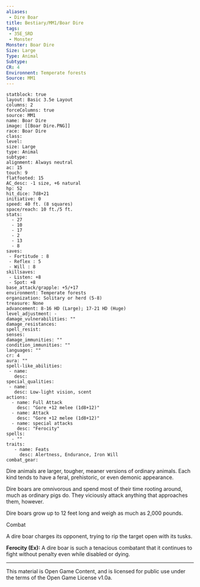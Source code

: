 ```yaml
---
aliases:
 - Dire Boar
title: Bestiary/MM1/Boar Dire
tags: 
 - 35E_SRD
 - Monster
Monster: Boar Dire
Size: Large
Type: Animal
Subtype: 
CR: 4
Environnent: Temperate forests
Source: MM1
---
```


```statblock
statblock: true
layout: Basic 3.5e Layout
columns: 2
forceColumns: true
source: MM1 
name: Boar Dire
image: [[Boar Dire.PNG]]
race: Boar Dire
class: 
level: 
size: Large
type: Animal
subtype: 
alignment: Always neutral
ac: 15
touch: 9
flatfooted: 15
AC_desc: -1 size, +6 natural
hp: 52
hit_dice: 7d8+21
initiative: 0
speed: 40 ft. (8 squares)
space/reach: 10 ft./5 ft.
stats:
  - 27
  - 10
  - 17
  - 2
  - 13
  - 8
saves:
 - Fortitude : 8
 - Reflex : 5
 - Will : 8
skillsaves:
 - Listen: +8
 - Spot: +8
base_attack/grapple: +5/+17
environment: Temperate forests
organization: Solitary or herd (5-8)
treasure: None
advancement: 8-16 HD (Large); 17-21 HD (Huge)
level_adjustment: -
damage_vulnerabilities: ""
damage_resistances: 
spell_resist: 
senses: 
damage_immunities: ""
condition_immunities: ""
languages: ""
cr: 4
aura: ""
spell-like_abilities:
 - name: 
   desc: 
special_qualities:
 - name:
   desc: Low-light vision, scent
actions:
  - name: Full Attack
    desc: "Gore +12 melee (1d8+12)"
  - name: Attack
    desc: "Gore +12 melee (1d8+12)"
  - name: special attacks
    desc: "Ferocity"
spells:
  - ""
traits:
   - name: Feats
     desc: Alertness, Endurance, Iron Will
combat_gear:  
```


Dire animals are larger, tougher, meaner versions of ordinary animals. Each kind tends to have a feral, prehistoric, or even demonic appearance.

Dire boars are omnivorous and spend most of their time rooting around, much as ordinary pigs do. They viciously attack anything that approaches them, however.

Dire boars grow up to 12 feet long and weigh as much as 2,000 pounds.

Combat

A dire boar charges its opponent, trying to rip the target open with its tusks.


**Ferocity (Ex):** A dire boar is such a tenacious combatant that it continues to fight without penalty even while disabled or dying.

---

This material is Open Game Content, and is licensed for public use under the terms of the Open Game License v1.0a.
